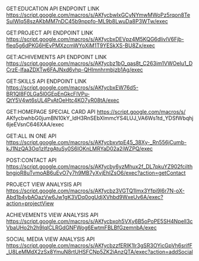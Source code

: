 GET:EDUCATION API ENDPOINT LINK  
https://script.google.com/macros/s/AKfycbwIxGCyNYmwMWoPz5rqon8TeSulWIq58szAKbMM7nDC45b9nppfo-ML9b8LwuDa8P3WTw/exec

GET:PROJECT API ENDPOINT LINK
https://script.google.com/macros/s/AKfycbxDEVpz4M5KQG6dlivlV6Fjb-fleq5g6dPKG6HEvPMXzcmWYoXiM1T9YESkXS-BU8Zx/exec

GET:ACHIVEMENTS API ENDPOINT LINK
https://script.google.com/macros/s/AKfycbz1bO_qas8t_C263im1VWOeIu1_DCrzE-lfaaZDXTw6FAJNxd6vhp-QHlmnhrmbjzb1Ag/exec

GET:SKILLS API ENDPOINT LINK
https://script.google.com/macros/s/AKfycbxEW76d5-BR1QI8F0LGa5l0GEpEnGkcFlVPu-QtY5V4wt6sUL4PvAtOeHtc4KO7yR08tA/exec

GET:HOMEPAGE SPECIAL CARD API
https://script.google.com/macros/s/
AKfycbwhbG0jumBN10kY_ldH3RnSEbXlmmcYS4LUJ_VA6Ws1td_YDSfWbqhj6jeEVsnC646XAA/exec

GET:ALL IN ONE API
https://script.google.com/macros/s/AKfycbxvtpE45_38Xy-_Rn556jCumb-kJ1NzQA3Oq1zIfzgAtuSy0S6IOKnLMRYaD02a2iWZPQ/exec

POST:CONTACT API
https://script.google.com/macros/s/AKfycby6yzMhux2f_DL7pkuYZ902fcilthbngjoR8uTvmoAB6uEvO7y7h9MB7yXvjEhIZsO6/exec?action=getContact

PROJECT VIEW ANALYSIS API
https://script.google.com/macros/s/AKfycbz3VGTQ1Imx3Yfpi9l6r7N-oX-Abd1b4ybAOazVw6Jw1gK3VDq0ogUdjXVhbd9WxeUv6A/exec?action=projectView

ACHIEVEMENTS VIEW ANALYSIS API
https://script.google.com/macros/s/AKfycbxoh5VXy6B5oPoPE5SH4Npell3cVbaUHo2h2h9IqlCLRGdGNFWog6EwtmFBLBfGzemnbA/exec

SOCIAL MEDIA VIEW ANALYSIS API
https://script.google.com/macros/s/AKfycbzzfERIK1lr3gSR3OYicGpVh6srifF_U8LeMMdX2zSx8YmuN8rtUHSFCNp5ZK2iAnzQTA/exec?action=addSocial